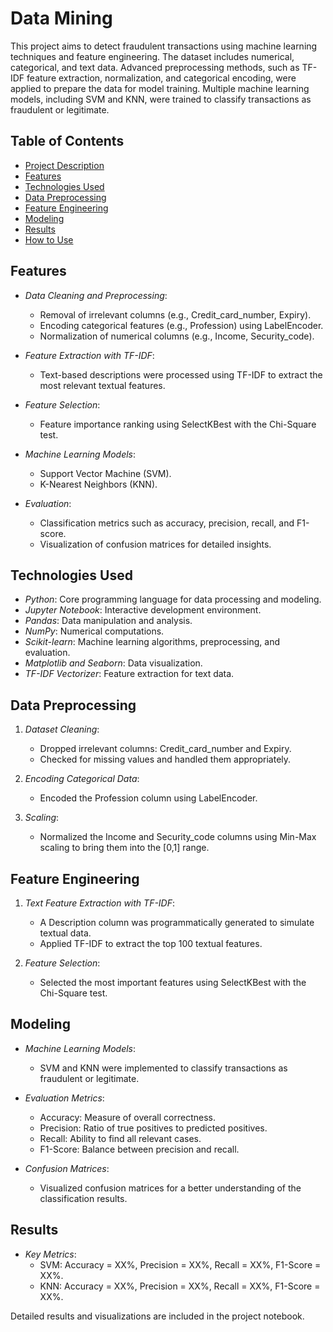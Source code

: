 # Data Mining 

This project aims to detect fraudulent transactions using machine learning techniques and feature engineering. The dataset includes numerical, categorical, and text data. Advanced preprocessing methods, such as TF-IDF feature extraction, normalization, and categorical encoding, were applied to prepare the data for model training. Multiple machine learning models, including SVM and KNN, were trained to classify transactions as fraudulent or legitimate.

## Table of Contents
- [Project Description](#project-description)
- [Features](#features)
- [Technologies Used](#technologies-used)
- [Data Preprocessing](#data-preprocessing)
- [Feature Engineering](#feature-engineering)
- [Modeling](#modeling)
- [Results](#results)
- [How to Use](#how-to-use)

## Features
 - *Data Cleaning and Preprocessing*:
    - Removal of irrelevant columns (e.g., Credit_card_number, Expiry).
    - Encoding categorical features (e.g., Profession) using LabelEncoder.
    - Normalization of numerical columns (e.g., Income, Security_code).

- *Feature Extraction with TF-IDF*:
    - Text-based descriptions were processed using TF-IDF to extract the most relevant textual features.
  
- *Feature Selection*:
    - Feature importance ranking using SelectKBest with the Chi-Square test.
  
- *Machine Learning Models*:
    - Support Vector Machine (SVM).
    - K-Nearest Neighbors (KNN).
  
- *Evaluation*:
    - Classification metrics such as accuracy, precision, recall, and F1-score.
    - Visualization of confusion matrices for detailed insights.
 
## Technologies Used
   - *Python*: Core programming language for data processing and modeling.
   - *Jupyter Notebook*: Interactive development environment.
   - *Pandas*: Data manipulation and analysis.
   - *NumPy*: Numerical computations.
   - *Scikit-learn*: Machine learning algorithms, preprocessing, and evaluation.
   - *Matplotlib and Seaborn*: Data visualization.
   - *TF-IDF Vectorizer*: Feature extraction for text data.

## Data Preprocessing
 1. *Dataset Cleaning*:
      - Dropped irrelevant columns: Credit_card_number and Expiry.
      - Checked for missing values and handled them appropriately.

 2. *Encoding Categorical Data*:
      - Encoded the Profession column using LabelEncoder.

 3. *Scaling*:
      - Normalized the Income and Security_code columns using Min-Max scaling to bring them into the [0,1] range.

## Feature Engineering
 1. *Text Feature Extraction with TF-IDF*:
      - A Description column was programmatically generated to simulate textual data.
      - Applied TF-IDF to extract the top 100 textual features.
        
 2. *Feature Selection*:
      - Selected the most important features using SelectKBest with the Chi-Square test.

## Modeling
 - *Machine Learning Models*:
      - SVM and KNN were implemented to classify transactions as fraudulent or legitimate.

 - *Evaluation Metrics*:
      - Accuracy: Measure of overall correctness.
      - Precision: Ratio of true positives to predicted positives.
      - Recall: Ability to find all relevant cases.
      - F1-Score: Balance between precision and recall.

 - *Confusion Matrices*:
      - Visualized confusion matrices for a better understanding of the classification results.

## Results
 - *Key Metrics*:
      - SVM: Accuracy = XX%, Precision = XX%, Recall = XX%, F1-Score = XX%.
      - KNN: Accuracy = XX%, Precision = XX%, Recall = XX%, F1-Score = XX%.
        
Detailed results and visualizations are included in the project notebook.
